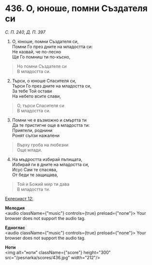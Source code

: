 # 436. О, юноше, помни Създателя си

_С. П. 240, Д. П. 397_

1. О, юноше, помни Създателя си,  
Помни Го през дните на младостта си:  
Не казвай, че по-лесно  
Ще Го помниш ти по-късно,  

> Но помни Създателя си  
> В младостта си.  

2. Търси, о юноше Спасителя си,  
Търси Го през дните на младостта си,  
За тебе Той остави  
На небето всите слави,  

> О, търси Спасителя си  
> В младостта си.  

3. Помни че е възможно и смъртта ти  
Да те пристигне още в младостта ти:  
Приятели, роднини  
Ронят сълзи нажалени  

> Върху гроба на любезни  
> Още млади.  

4. На мъдростта избирай пътищата,  
Избирай ги в дните на младостта си,  
Исус Сам те спасява,  
От беди те защищава,  

> Той и Божий мир ти дава  
> В младостта ти.

[Еклесиаст 12:](http://biblia.bg/index.php?k=21&g=12&s=)

**Мелодия**  
<audio className={"music"} controls={true} preload={"none"}>
    <source src="/pesnarka/mp3/436.mp3" type="audio/mpeg"/>
    Your browser does not support the audio tag.
</audio>

**Едноглас**  
<audio className={"music"} controls={true} preload={"none"}>
    <source src="/pesnarka/transp/436.mp3" type="audio/mpeg"/>
    Your browser does not support the audio tag.
</audio>

**Ноти**  
<img alt="ноти" className={"score"} height="300" src="/pesnarka/scores/436.jpg" width="212"/>
